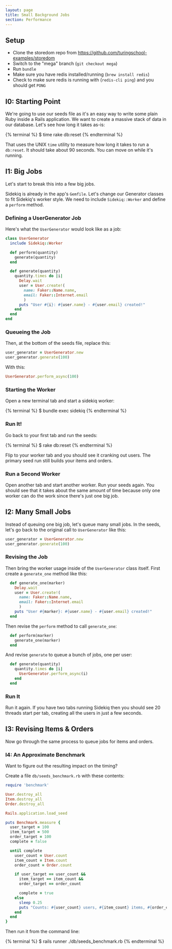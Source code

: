 ```yaml
---
layout: page
title: Small Background Jobs
section: Performance
---
```


## Setup

* Clone the storedom repo from https://github.com/turingschool-examples/storedom
* Switch to the "mega" branch (`git checkout mega`)
* Run `bundle`
* Make sure you have redis installed/running (`brew install redis`)
* Check to make sure redis is running with (`redis-cli ping`) and you should get `PONG`

## I0: Starting Point

We're going to use our seeds file as it's an easy way to write some plain Ruby
inside a Rails application. We want to create a massive stack of data in our
database. Let's see how long it takes as-is:

{% terminal %}
$ time rake db:reset
{% endterminal %}

That uses the UNIX `time` utility to measure how long it takes to run a `db:reset`.
It should take about 90 seconds. You can move on while it's running.

## I1: Big Jobs

Let's start to break this into a few big jobs.

Sidekiq is already in the app's `Gemfile`. Let's change our Generator classes to
fit Sidekiq's worker style. We need to include `Sidekiq::Worker` and define a `perform`
method.

### Defining a UserGenerator Job

Here's what the `UserGenerator` would look like as a job:

```ruby
class UserGenerator
  include Sidekiq::Worker

  def perform(quantity)
    generate(quantity)
  end

  def generate(quantity)
    quantity.times do |i|
      Delay.wait
      user = User.create!(
        name: Faker::Name.name,
        email: Faker::Internet.email
        )
      puts "User #{i}: #{user.name} - #{user.email} created!"
    end
  end
end
```

### Queueing the Job

Then, at the bottom of the seeds file, replace this:

```ruby
user_generator = UserGenerator.new
user_generator.generate(100)
```

With this:

```ruby
UserGenerator.perform_async(100)
```

### Starting the Worker

Open a new terminal tab and start a sidekiq worker:

{% terminal %}
$ bundle exec sidekiq
{% endterminal %}

### Run It!

Go back to your first tab and run the seeds:

{% terminal %}
$ rake db:reset
{% endterminal %}

Flip to your worker tab and you should see it cranking out users. The primary
seed run still builds your items and orders.

### Run a Second Worker

Open another tab and start another worker. Run your seeds again. You should see
that it takes about the same amount of time because only one worker can do the work
since there's just one big job.

## I2: Many Small Jobs

Instead of queuing one big job, let's queue many small jobs. In the seeds, let's
go back to the original call to `UserGenerator` like this:

```ruby
user_generator = UserGenerator.new
user_generator.generate(100)
```

### Revising the Job

Then bring the worker usage inside of the `UserGenerator` class itself. First
create a `generate_one` method like this:

```ruby
  def generate_one(marker)
    Delay.wait
    user = User.create!(
      name: Faker::Name.name,
      email: Faker::Internet.email
      )
    puts "User #{marker}: #{user.name} - #{user.email} created!"
  end
```

Then revise the `perform` method to call `generate_one`:

```ruby
  def perform(marker)
    generate_one(marker)
  end
```

And revise `generate` to queue a bunch of jobs, one per user:

```ruby
  def generate(quantity)
    quantity.times do |i|
      UserGenerator.perform_async(i)
    end
  end
```

### Run It

Run it again. If you have two tabs running Sidekiq then you should see 20 threads
start per tab, creating all the users in just a few seconds.

## I3: Revising Items & Orders

Now go through the same process to queue jobs for items and orders.

### I4: An Approximate Benchmark

Want to figure out the resulting impact on the timing?

Create a file `db/seeds_benchmark.rb` with these contents:

```ruby
require 'benchmark'

User.destroy_all
Item.destroy_all
Order.destroy_all

Rails.application.load_seed

puts Benchmark.measure {
  user_target = 100
  item_target = 500
  order_target = 100
  complete = false

  until complete
    user_count = User.count
    item_count = Item.count
    order_count = Order.count

    if user_target == user_count &&
      item_target == item_count &&
      order_target == order_count

      complete = true
    else
      sleep 0.25
      puts "Counts: #{user_count} users, #{item_count} items, #{order_count} orders"
    end
  end
}
```

Then run it from the command line:

{% terminal %}
$ rails runner ./db/seeds_benchmark.rb
{% endterminal %}
